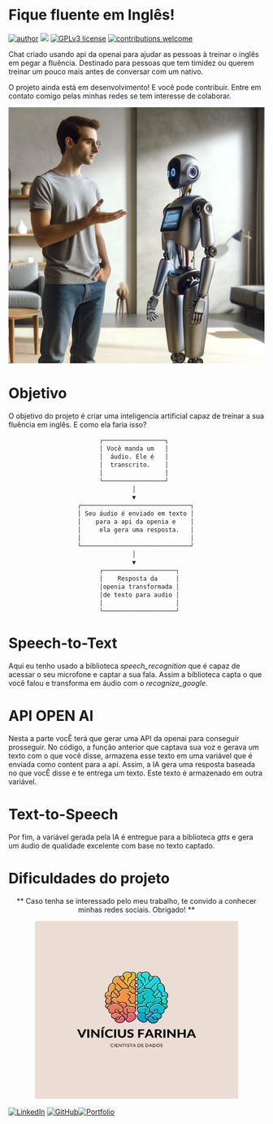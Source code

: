 # Fique fluente em Inglês!


[![author](https://img.shields.io/badge/author-ViniciusFarinha-blue.svg)](https://www.linkedin.com/in/viniciusfarinha/) [![](https://img.shields.io/badge/python-3.7+-blue.svg)](https://www.python.org/downloads/release/python-365/) [![GPLv3 license](https://img.shields.io/badge/License-GPLv3-blue.svg)](http://perso.crans.org/besson/LICENSE.html) [![contributions welcome](https://img.shields.io/badge/contributions-welcome-blue.svg?style=flat)](https://github.com/ViniciusFarinha)

Chat criado usando api da openai para ajudar as pessoas à treinar o inglês em pegar a fluência. Destinado para pessoas que tem timidez ou querem treinar um pouco mais antes de conversar com um nativo. 

O projeto ainda está em desenvolvimento! E você pode contribuir. Entre em contato comigo pelas minhas redes se tem interesse de colaborar.

<p align="center">
  <img src="foto capa.png" >
</p>

# Objetivo

O objetivo do projeto é criar uma inteligencia artificial capaz de treinar a sua fluência em inglês. E como ela faria isso?

                             ┌─────────────────┐
                             │ Você manda um   │ 
                             │  áudio. Ele é   │
                             │  transcrito.    │
                             │                 │
                             └─────────────────┘
                                      │
                                      ▼
                       ┌──────────────────────────────┐
                       │ Seu áudio é enviado em texto │
                       │    para a api da openia e    │
                       │     ela gera uma resposta.   │
                       │                              │
                       └──────────────────────────────┘
                                      │
                                      ▼
                             ┌────────────────────┐
                             │    Resposta da     │
                             │openia transformada │
                             │de texto para audio │
                             │                    │  
                             └────────────────────┘

# Speech-to-Text

Aqui eu tenho usado a biblioteca _speech_recognition_ que é capaz de acessar o seu microfone e captar a sua fala. Assim a biblioteca capta o que você falou e transforma em áudio com o _recognize_google_.

# API OPEN AI

Nesta a parte vocÊ terá que gerar uma API da openai para conseguir prosseguir. No código, a função anterior que captava sua voz e gerava um texto com o que você disse, armazena esse texto em uma variável que é enviada como content para a api. 
Assim, a IA gera uma resposta baseada no que vocÊ disse e te entrega um texto. Este texto é armazenado em outra variável.

# Text-to-Speech
Por fim, a variável gerada pela IA é entregue para a biblioteca _gtts_ e gera um áudio de qualidade excelente com base no texto captado.


# Dificuldades do projeto

<p align="center"> ** Caso tenha se interessado pelo meu trabalho, te convido a conhecer minhas redes sociais. Obrigado! ** </p>

<p align="center">
  <img src="Logo.png"  width="400" height="350" >
</p>


[![LinkedIn](https://img.shields.io/badge/LinkedIn-0077B5?style=for-the-badge&logo=linkedin&logoColor=white)](https://www.linkedin.com/in/viniciusfarinha) [![GitHub](https://img.shields.io/badge/GitHub-100000?style=for-the-badge&logo=github&logoColor=white)](https://github.com/ViniciusFarinha)[![Portfolio](https://img.shields.io/badge/Portfolio-FF5722?style=for-the-badge&logo=todoist&logoColor=white)]( https://viniciusfarinha.my.canva.site/)
      
